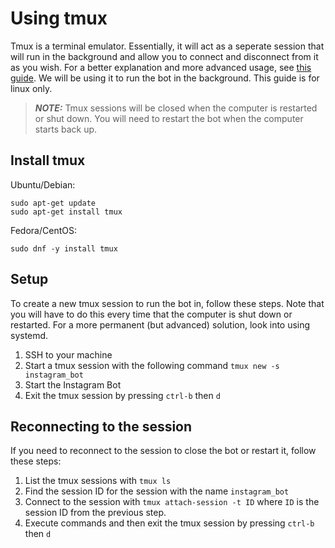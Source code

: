 # Using tmux
Tmux is a terminal emulator. Essentially, it will act as a seperate session that will run in the background and allow you to connect and disconnect from it as you wish. For a better explanation and more advanced usage, see [this guide](https://linuxize.com/post/getting-started-with-tmux/). We will be using it to run the bot in the background. This guide is for linux only.

> **_NOTE:_**  Tmux sessions will be closed when the computer is restarted or shut down. You will need to restart the bot when the computer starts back up.

## Install tmux
Ubuntu/Debian:
```
sudo apt-get update
sudo apt-get install tmux
```
Fedora/CentOS:
```
sudo dnf -y install tmux
```

## Setup
To create a new tmux session to run the bot in, follow these steps. Note that you will have to do this every time that the computer is shut down or restarted. For a more permanent (but advanced) solution, look into using systemd.

1. SSH to your machine
3. Start a tmux session with the following command
`
tmux new -s instagram_bot
`
4. Start the Instagram Bot
5. Exit the tmux session by pressing `ctrl-b` then `d`

## Reconnecting to the session
If you need to reconnect to the session to close the bot or restart it, follow these steps:

1. List the tmux sessions with `tmux ls`
2. Find the session ID for the session with the name `instagram_bot`
3. Connect to the session with `tmux attach-session -t ID` where `ID` is the session ID from the previous step.
4. Execute commands and then exit the tmux session by pressing `ctrl-b` then `d`